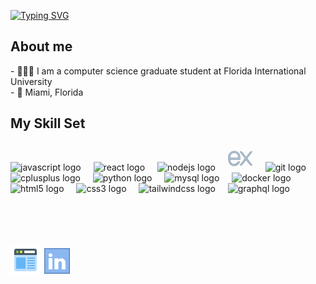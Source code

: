 <a href="https://git.io/typing-svg"><img src="https://readme-typing-svg.demolab.com?font=Fira+Code&size=30&weight=500&duration=2000&pause=1000&multiline=true&repeat=true&width=435&height=100&lines=Sowmith+Sripadi;Full+Stack+Developer" alt="Typing SVG" /></a>

<h2 align="left">About me</h2>
<p align="left">- 🧑🏼‍🎓 I am a computer science graduate student at Florida International University<br>- 📍 Miami, Florida<br></p>


<h2 align="left">My Skill Set</h2>

###
<div align="left">
  <img src="https://cdn.jsdelivr.net/gh/devicons/devicon/icons/javascript/javascript-original.svg" height="40" alt="javascript logo"  />
  <img width="12" />
  <img src="https://cdn.jsdelivr.net/gh/devicons/devicon/icons/react/react-original.svg" height="40" alt="react logo"  />
  <img width="12" />
  <img src="https://cdn.jsdelivr.net/gh/devicons/devicon/icons/nodejs/nodejs-original.svg" height="40" alt="nodejs logo"  />
  <img width="12" />

  <svg xmlns="http://www.w3.org/2000/svg"  height="40" viewBox="0 0 80 80">
<path fill="#b0c1d4" d="M74.01,62.5c-1.795,0-3.517-0.852-4.607-2.277L57.807,45.06L46.211,60.223 c-1.09,1.426-2.812,2.277-4.607,2.277h-3.428L54.66,40.944L38.261,19.5h3.428c1.795,0,3.518,0.851,4.607,2.276l11.51,15.052 l11.51-15.052c1.09-1.426,2.812-2.276,4.607-2.276h3.428L60.954,40.944L77.438,62.5H74.01z"></path><path fill="#66798f" d="M76.341,20L60.324,40.944L76.426,62H74.01c-1.651,0-3.207-0.769-4.21-2.081L57.807,44.237 L45.814,59.919C44.811,61.231,43.254,62,41.604,62h-2.417l16.102-21.056L39.273,20h2.417c1.651,0,3.207,0.769,4.21,2.081 l11.907,15.571l11.907-15.571C70.717,20.769,72.273,20,73.924,20H76.341 M78.364,19h-2.024h-2.417c-1.949,0-3.82,0.925-5.005,2.473 L57.807,36.005L46.694,21.473C45.51,19.925,43.639,19,41.689,19h-2.417h-2.024l1.229,1.607L54.03,40.944L38.393,61.393L37.163,63 h2.024h2.417c1.949,0,3.82-0.925,5.005-2.473l11.198-14.644l11.198,14.644C70.189,62.075,72.06,63,74.01,63h2.417h2.024 l-1.229-1.607L61.583,40.944l15.552-20.337L78.364,19L78.364,19z"></path><g><path fill="#b0c1d4" d="M20,64.5c-10.201,0-18.5-8.594-18.5-19.156v-8.689C1.5,26.093,9.799,17.5,20,17.5 s18.5,8.593,18.5,19.154v7.845L6.5,44.5v0.844C6.5,53.15,12.556,59.5,20,59.5c4.111,0,8.093-2.067,10.653-5.529 c1.161-1.571,2.86-2.472,4.661-2.472h1.711l0.204,0.204l0.134,0.268l-0.075,0.203C34.571,59.547,27.624,64.5,20,64.5z M33.5,39.5 v-2.846C33.5,28.85,27.444,22.5,20,22.5S6.5,28.85,6.5,36.655V39.5H33.5z"></path><path fill="#66798f" d="M20,18c9.925,0,18,8.369,18,18.654v7.345L6,44v1.344C6,53.426,12.28,60,20,60 c4.376,0,8.446-2.203,11.055-5.732c1.016-1.374,2.55-2.269,4.259-2.269l1.505,0C36.819,52,36.819,52,36.819,52.001 C34.175,59.176,27.411,64,20,64c-9.925,0-18-8.369-18-18.656v-8.689C2,26.369,10.075,18,20,18 M6,40h28v-3.346 C34,28.574,27.72,22,20,22S6,28.574,6,36.654V40 M20,17C9.523,17,1,25.817,1,36.654v8.689C1,56.182,9.523,65,20,65 c7.832,0,14.968-5.085,17.758-12.653l0.496-1.346l-1.435-0.002l-1.505,0c-1.961,0-3.806,0.975-5.063,2.675 C27.785,57.009,23.953,59,20,59c-7.168,0-13-6.126-13-13.656V45l31-0.001l1,0v-1v-7.345C39,25.817,30.477,17,20,17L20,17z M7,39 v-2.346C7,29.125,12.832,23,20,23s13,6.125,13,13.654V39H7L7,39z"></path></g>
</svg>
  <img width="12" />
  <img src="https://cdn.jsdelivr.net/gh/devicons/devicon/icons/git/git-original.svg" height="40" alt="git logo"  />
  <img width="12" />
  <img src="https://cdn.jsdelivr.net/gh/devicons/devicon/icons/cplusplus/cplusplus-original.svg" height="40" alt="cplusplus logo"  />
  <img width="12" />
  <img src="https://cdn.jsdelivr.net/gh/devicons/devicon/icons/python/python-original.svg" height="40" alt="python logo"  />
  <img width="12" />
  <img src="https://cdn.jsdelivr.net/gh/devicons/devicon/icons/mysql/mysql-original.svg" height="40" alt="mysql logo"  />
  <img width="12" />
  <img src="https://cdn.jsdelivr.net/gh/devicons/devicon/icons/docker/docker-original.svg" height="40" alt="docker logo"  />
  <img width="12" />
  <img src="https://cdn.jsdelivr.net/gh/devicons/devicon/icons/html5/html5-original.svg" height="40" alt="html5 logo"  />
  <img width="12" />
  <img src="https://cdn.jsdelivr.net/gh/devicons/devicon/icons/css3/css3-original.svg" height="40" alt="css3 logo"  />
  <img width="12" />
  <img src="https://cdn.jsdelivr.net/gh/devicons/devicon/icons/tailwindcss/tailwindcss-original-wordmark.svg" height="40" alt="tailwindcss logo"  />
  <img width="12" />
  <img src="https://cdn.jsdelivr.net/gh/devicons/devicon/icons/graphql/graphql-plain.svg" height="40" alt="graphql logo"  />
</div>
<br>
<br>
<br>
<br>


[![Alt Text](https://github.com/sowmithsripadi/sowmithsripadi/blob/main/assets/profile.png)](https://sowmithsripadi.com)
<a href="https://www.linkedin.com/in/sowmithsripadi" target="_blank">
  <img src="https://github.com/sowmithsripadi/sowmithsripadi/blob/main/assets/linkedin.svg" alt="LinkedIn" width="45" height="45" />
</a>





